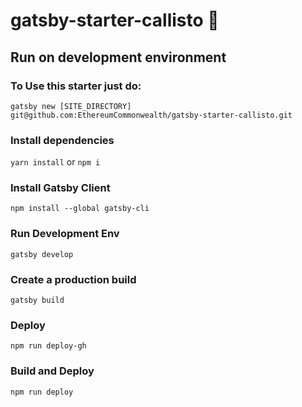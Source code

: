 # gatsby-starter-callisto 🤖

## Run on development environment

### To Use this starter just do:

`gatsby new [SITE_DIRECTORY] git@github.com:EthereumCommonwealth/gatsby-starter-callisto.git`

### Install dependencies

`yarn install` or `npm i`

### Install Gatsby Client

`npm install --global gatsby-cli`

### Run Development Env

`gatsby develop`

### Create a production build

`gatsby build`

### Deploy
`npm run deploy-gh`

### Build and Deploy
`npm run deploy`
